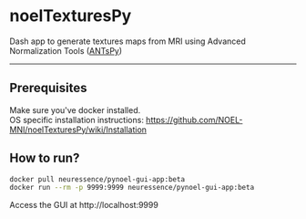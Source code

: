 # noelTexturesPy
Dash app to generate textures maps from MRI using Advanced Normalization Tools ([ANTsPy](https://antspy.readthedocs.io/en/latest/))
<hr>

## Prerequisites
Make sure you've docker installed.<br>
OS specific installation instructions: https://github.com/NOEL-MNI/noelTexturesPy/wiki/Installation


## How to run?
```bash
docker pull neuressence/pynoel-gui-app:beta
docker run --rm -p 9999:9999 neuressence/pynoel-gui-app:beta
```

Access the GUI at http://localhost:9999
